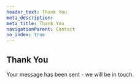 ```yaml
---
header_text: Thank You
meta_description:
meta_title: Thank You
navigationParent: Contact
no_index: true
---
```


## Thank You

Your message has been sent - we will be in touch.

